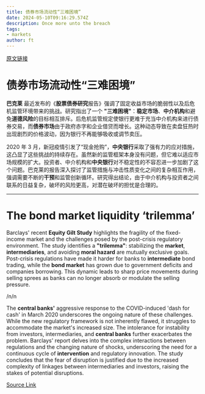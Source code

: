 ```yaml
---
title: 债券市场流动性“三难困境”
date: 2024-05-10T09:16:29.574Z
description: Once more unto the breach
tags: 
- markets
author: ft
---
```


[原文链接](https://ft.com/content/00b9c979-5387-4313-92b9-81fb21ef5463)

# 债券市场流动性“三难困境” 

**巴克莱** 最近发布的《**股票债券研究**报告》强调了固定收益市场的脆弱性以及后危机监管环境带来的挑战。研究指出了一个 **"三难困境"**：**稳定市场**、**中介机构**和避免**道德风险**的目标相互排斥。后危机监管规定使银行更难于充当中介机构来进行债券交易，而**债券市场**由于政府赤字和企业借贷而增长。这种动态导致在卖盘狂热时出现剧烈的价格波动，因为银行不再能够吸收或调节卖压。

2020 年 3 月，新冠疫情引发了“现金抢购”，**中央银行**采取了强有力的应对措施，这凸显了这些挑战的持续存在。虽然新的监管框架本身没有问题，但它难以适应市场规模的扩大。投资者、中介机构和**中央银行**对不稳定性的不容忍进一步加剧了这个问题。巴克莱的报告深入探讨了监管措施与冲击性质变化之间的复杂相互作用，强调需要不断的**干预**和监管创新循环。研究得出结论，由于中介机构与投资者之间联系的日益复杂，破坏的风险更高，对潜在破坏的担忧是合理的。

---

# The bond market liquidity ‘trilemma’ 

Barclays' recent **Equity Gilt Study** highlights the fragility of the fixed-income market and the challenges posed by the post-crisis regulatory environment. The study identifies a **"trilemma"**: stabilizing the **market**, **intermediaries**, and avoiding **moral hazard** are mutually exclusive goals. Post-crisis regulations have made it harder for banks to **intermediate** bond trading, while the **bond market** has grown due to government deficits and companies borrowing. This dynamic leads to sharp price movements during selling sprees as banks can no longer absorb or modulate the selling pressure. 

/n/n

The **central banks'** aggressive response to the COVID-induced 'dash for cash' in March 2020 underscores the ongoing nature of these challenges. While the new regulatory framework is not inherently flawed, it struggles to accommodate the market's increased size. The intolerance for instability from investors, intermediaries, and **central banks** further exacerbates the problem. Barclays' report delves into the complex interactions between regulations and the changing nature of shocks, underscoring the need for a continuous cycle of **intervention** and regulatory innovation. The study concludes that the fear of disruption is justified due to the increased complexity of linkages between intermediaries and investors, raising the stakes of potential disruptions.

[Source Link](https://ft.com/content/00b9c979-5387-4313-92b9-81fb21ef5463)

